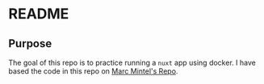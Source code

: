 # README 

## Purpose
The goal of this repo is to practice running a `nuxt` app using docker. I have based the code in this repo on [Marc Mintel's Repo](https://github.com/i22-digitalagentur/fullstack-web-app-example).
